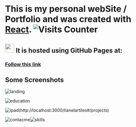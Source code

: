 # This is my personal webSite / Portfolio and was created with [React](https://github.com/facebook/create-react-app).  ![Visits Counter](https://enuvpj5cvbk9f9f.m.pipedream.net)

## <img src="https://github.com/larts85/lianelartiles/blob/master/src/images/light-imadev.svg" width="30px" height='30px'/>  It is hosted using GitHub Pages at:

### [Follow this link](https://larts85.github.io/lianelartiles)

## Some Screenshots

![landing](https://user-images.githubusercontent.com/68341136/113426173-749af300-93a9-11eb-9098-eefbba7477bc.png)

![education](https://user-images.githubusercontent.com/68341136/113426302-a57b2800-93a9-11eb-8806-80e9a1e84891.png)

![ipad](https://user-images.githubusercontent.com/68341136/113435054-75875100-93b8-11eb-92ed-9de6ebf7a8de.png)(http://localhost:3000/lianelartiles#/projects)

![contacme](https://user-images.githubusercontent.com/68341136/113435725-c8153d00-93b9-11eb-8b0b-a786c0c9b2de.png)![skills](https://user-images.githubusercontent.com/68341136/113435259-d0b94380-93b8-11eb-8f12-3e3ac8f1bcea.png)
